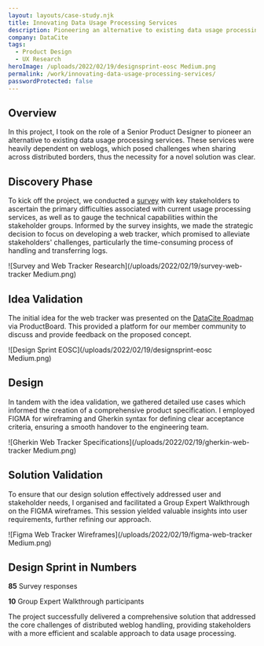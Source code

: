 ```yaml
---
layout: layouts/case-study.njk
title: Innovating Data Usage Processing Services
description: Pioneering an alternative to existing data usage processing services through web tracker development.
company: DataCite
tags: 
  - Product Design
  - UX Research
heroImage: /uploads/2022/02/19/designsprint-eosc Medium.png
permalink: /work/innovating-data-usage-processing-services/
passwordProtected: false
---
```


## Overview

In this project, I took on the role of a Senior Product Designer to pioneer an alternative to existing data usage processing services. These services were heavily dependent on weblogs, which posed challenges when sharing across distributed borders, thus the necessity for a novel solution was clear.

## Discovery Phase

To kick off the project, we conducted a [survey](https://zenodo.org/record/3476545#.YwOYF-xBxqt) with key stakeholders to ascertain the primary difficulties associated with current usage processing services, as well as to gauge the technical capabilities within the stakeholder groups. Informed by the survey insights, we made the strategic decision to focus on developing a web tracker, which promised to alleviate stakeholders' challenges, particularly the time-consuming process of handling and transferring logs.

![Survey and Web Tracker Research](/uploads/2022/02/19/survey-web-tracker Medium.png)

## Idea Validation

The initial idea for the web tracker was presented on the [DataCite Roadmap](https://datacite.org/roadmap.html) via ProductBoard. This provided a platform for our member community to discuss and provide feedback on the proposed concept.

![Design Sprint EOSC](/uploads/2022/02/19/designsprint-eosc Medium.png)

## Design

In tandem with the idea validation, we gathered detailed use cases which informed the creation of a comprehensive product specification. I employed FIGMA for wireframing and Gherkin syntax for defining clear acceptance criteria, ensuring a smooth handover to the engineering team.

![Gherkin Web Tracker Specifications](/uploads/2022/02/19/gherkin-web-tracker Medium.png)

## Solution Validation

To ensure that our design solution effectively addressed user and stakeholder needs, I organised and facilitated a Group Expert Walkthrough on the FIGMA wireframes. This session yielded valuable insights into user requirements, further refining our approach.

![Figma Web Tracker Wireframes](/uploads/2022/02/19/figma-web-tracker Medium.png)

## Design Sprint in Numbers

**85** Survey responses

**10** Group Expert Walkthrough participants

The project successfully delivered a comprehensive solution that addressed the core challenges of distributed weblog handling, providing stakeholders with a more efficient and scalable approach to data usage processing.
